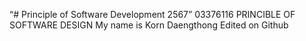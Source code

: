 “# Principle of Software Development 2567”
03376116 PRINCIBLE OF SOFTWARE DESIGN
My name is Korn Daengthong
Edited on Github

